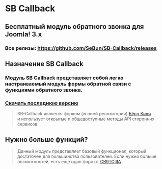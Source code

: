 # SB Callback
## Бесплатный модуль обратного звонка для Joomla! 3.x
### Все релизы: https://github.com/SeBun/SB-Callback/releases

## Назначение SB Callback
### Модуль SB Callback представляет собой легко настраиваемый модуль формы обратной связи с функциями обратного звонка.
### [Скачать последнюю версию](https://github.com/SeBun/SB-Callback/releases)

> SB-Callback является форком (копией репозитория) [Бёрд Киви](https://github.com/birdkiwi/mod_simplecallback)  
> и использует открытые и общедоступные методы API сторонних сервисов.

## Нужно больше функций?
> Данный модуль представляет базовый функционал, который достаточен для большинства
> пользователей. Если нужно больше возможностей, есть еще один форк от [CB9TOIIIA](https://github.com/CB9TOIIIA/simplecallback_fork_cb9t)
